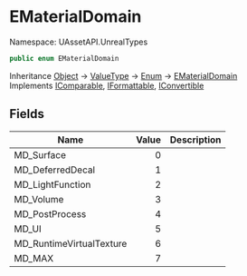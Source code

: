 # EMaterialDomain

Namespace: UAssetAPI.UnrealTypes

```csharp
public enum EMaterialDomain
```

Inheritance [Object](https://docs.microsoft.com/en-us/dotnet/api/system.object) → [ValueType](https://docs.microsoft.com/en-us/dotnet/api/system.valuetype) → [Enum](https://docs.microsoft.com/en-us/dotnet/api/system.enum) → [EMaterialDomain](./uassetapi.unrealtypes.ematerialdomain.md)<br>
Implements [IComparable](https://docs.microsoft.com/en-us/dotnet/api/system.icomparable), [IFormattable](https://docs.microsoft.com/en-us/dotnet/api/system.iformattable), [IConvertible](https://docs.microsoft.com/en-us/dotnet/api/system.iconvertible)

## Fields

| Name | Value | Description |
| --- | --: | --- |
| MD_Surface | 0 |  |
| MD_DeferredDecal | 1 |  |
| MD_LightFunction | 2 |  |
| MD_Volume | 3 |  |
| MD_PostProcess | 4 |  |
| MD_UI | 5 |  |
| MD_RuntimeVirtualTexture | 6 |  |
| MD_MAX | 7 |  |
